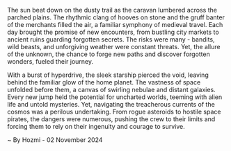 
The sun beat down on the dusty trail as the caravan lumbered across the parched plains. The rhythmic clang of hooves on stone and the gruff banter of the merchants filled the air, a familiar symphony of medieval travel. Each day brought the promise of new encounters, from bustling city markets to ancient ruins guarding forgotten secrets. The risks were many - bandits, wild beasts, and unforgiving weather were constant threats. Yet, the allure of the unknown, the chance to forge new paths and discover forgotten wonders, fueled their journey.

With a burst of hyperdrive, the sleek starship pierced the void, leaving behind the familiar glow of the home planet. The vastness of space unfolded before them, a canvas of swirling nebulae and distant galaxies. Every new jump held the potential for uncharted worlds, teeming with alien life and untold mysteries. Yet, navigating the treacherous currents of the cosmos was a perilous undertaking. From rogue asteroids to hostile space pirates, the dangers were numerous, pushing the crew to their limits and forcing them to rely on their ingenuity and courage to survive. 

~ By Hozmi - 02 November 2024
